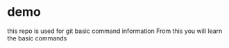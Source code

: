 # demo
this repo is used for git basic command information
From this you will learn the basic commands

